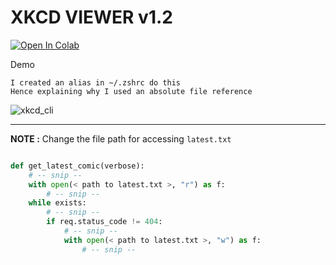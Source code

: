 # XKCD VIEWER v1.2
<a target="_blank" href="https://colab.research.google.com/github/bwaklog/xkcd_view/blob/master/xkcd_comic.ipynb">
  <img src="https://colab.research.google.com/assets/colab-badge.svg" alt="Open In Colab"/>
</a>

Demo

    I created an alias in ~/.zshrc do this
    Hence explaining why I used an absolute file reference

![xkcd_cli](https://github.com/bwaklog/xkcd_view/assets/91192289/e475f168-6286-4636-a4f4-fc8ba1e00351)


---
**NOTE :** Change the file path for accessing `latest.txt`

``` python

def get_latest_comic(verbose):
    # -- snip --
    with open(< path to latest.txt >, "r") as f:
        # -- snip --
    while exists:
        # -- snip --
        if req.status_code != 404:
            # -- snip --
            with open(< path to latest.txt >, "w") as f:
                # -- snip --

```
